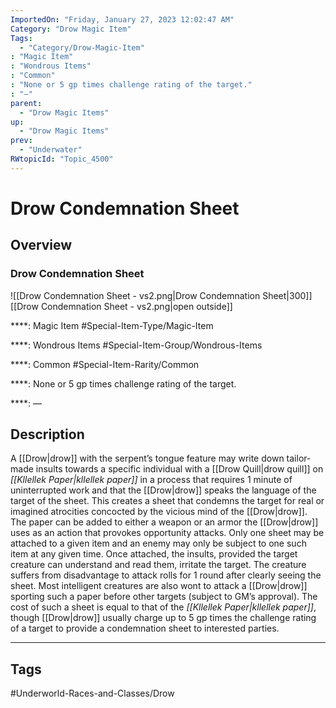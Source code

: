 ```yaml
---
ImportedOn: "Friday, January 27, 2023 12:02:47 AM"
Category: "Drow Magic Item"
Tags:
  - "Category/Drow-Magic-Item"
: "Magic Item"
: "Wondrous Items"
: "Common"
: "None or 5 gp times challenge rating of the target."
: "—"
parent:
  - "Drow Magic Items"
up:
  - "Drow Magic Items"
prev:
  - "Underwater"
RWtopicId: "Topic_4500"
---
```

# Drow Condemnation Sheet
## Overview
### Drow Condemnation Sheet
![[Drow Condemnation Sheet - vs2.png|Drow Condemnation Sheet|300]]
[[Drow Condemnation Sheet - vs2.png|open outside]]

****: Magic Item
#Special-Item-Type/Magic-Item

****: Wondrous Items
#Special-Item-Group/Wondrous-Items

****: Common
#Special-Item-Rarity/Common

****: None or 5 gp times challenge rating of the target.

****: —

## Description
A [[Drow|drow]] with the serpent’s tongue feature may write down tailor-made insults towards a specific individual with a [[Drow Quill|drow quill]] on *[[Kllellek Paper|kllellek paper]]* in a process that requires 1 minute of uninterrupted work and that the [[Drow|drow]] speaks the language of the target of the sheet. This creates a sheet that condemns the target for real or imagined atrocities concocted by the vicious mind of the [[Drow|drow]]. The paper can be added to either a weapon or an armor the [[Drow|drow]] uses as an action that provokes opportunity attacks. Only one sheet may be attached to a given item and an enemy may only be subject to one such item at any given time. Once attached, the insults, provided the target creature can understand and read them, irritate the target. The creature suffers from disadvantage to attack rolls for 1 round after clearly seeing the sheet. Most intelligent creatures are also wont to attack a [[Drow|drow]] sporting such a paper before other targets (subject to GM’s approval). The cost of such a sheet is equal to that of the *[[Kllellek Paper|kllellek paper]]*, though [[Drow|drow]] usually charge up to 5 gp times the challenge rating of a target to provide a condemnation sheet to interested parties.


---
## Tags
#Underworld-Races-and-Classes/Drow


